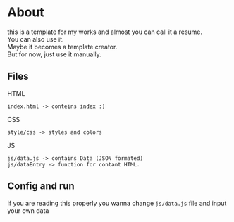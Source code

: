 # About
this is a template for my works and almost you can call it a resume.
<br>
You can also use it. <br>
Maybe it becomes a template creator. <br>
But for now, just use it manually.
## Files
HTML
```
index.html -> conteins index :)
```
CSS
```
style/css -> styles and colors
```
JS
```
js/data.js -> contains Data (JSON formated)
js/dataEntry -> function for contant HTML.
```
## Config and run
If you are reading this properly you wanna change ```js/data.js``` file and input your own data





